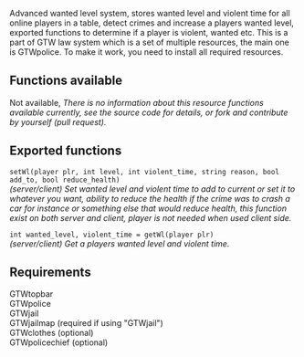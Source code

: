 Advanced wanted level system, stores wanted level and violent time for all online players in a table, 
detect crimes and increase a players wanted level, exported functions to determine if a player is violent,
wanted etc. This is a part of GTW law system which is a set of multiple resources, the main one is GTWpolice.
To make it work, you need to install all required resources.

## Functions available

Not available, _There is no information about this resource functions available currently, see the source code for details, or fork and contribute by yourself (pull request)._

## Exported functions

`setWl(player plr, int level, int violent_time, string reason, bool add_to, bool reduce_health)`  
_(server/client) Set wanted level and violent time to add to current or set it to whatever you want, 
ability to reduce the health if the crime was to crash a car for instance or something else that 
would reduce health, this function exist on both server and client, player is not needed when used 
client side._

`int wanted_level, violent_time = getWl(player plr)`  
_(server/client) Get a players wanted level and violent time._

## Requirements

GTWtopbar<br>
GTWpolice<br>
GTWjail<br>
GTWjailmap (required if using "GTWjail")<br>
GTWclothes (optional)<br>
GTWpolicechief (optional)<br>

